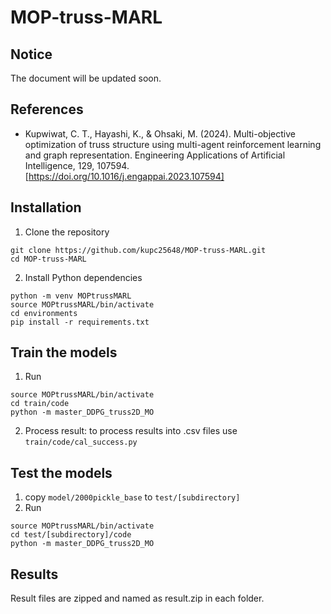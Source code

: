 # MOP-truss-MARL

## Notice
The document will be updated soon.

## References
- Kupwiwat, C. T., Hayashi, K., & Ohsaki, M. (2024). Multi-objective optimization of truss structure using multi-agent reinforcement learning and graph representation. Engineering Applications of Artificial Intelligence, 129, 107594. [https://doi.org/10.1016/j.engappai.2023.107594]
  
## Installation
1. Clone the repository
```shell
git clone https://github.com/kupc25648/MOP-truss-MARL.git
cd MOP-truss-MARL
```
2. Install Python dependencies
```shell
python -m venv MOPtrussMARL
source MOPtrussMARL/bin/activate  
cd environments
pip install -r requirements.txt
```
## Train the models
1. Run
```shell
source MOPtrussMARL/bin/activate  
cd train/code
python -m master_DDPG_truss2D_MO
```
2. Process result: to process results into .csv files use ```train/code/cal_success.py``` <br>

## Test the models
1. copy ```model/2000pickle_base``` to ```test/[subdirectory]```<br>
2. Run<br>
```shell
source MOPtrussMARL/bin/activate  
cd test/[subdirectory]/code
python -m master_DDPG_truss2D_MO
```

## Results
Result files are zipped and named as result.zip in each folder.
